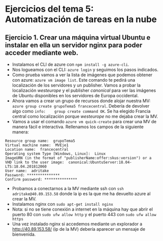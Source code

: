 # Ejercicios del tema 5: Automatización de tareas en la nube

## Ejercicio 1. Crear una máquina virtual Ubuntu e instalar en ella un servidor nginx para poder acceder mediante web.

- Instalamos el CLI de azure con `npm install -g azure-cli`.
- Nos logueamos con el CLI: `azure login` y seguimos los pasos indicados.
- Como prueba vamos a ver la lista de imágenes que podemos obtener con azure: `azure vm image list`. Este comando te pedirá una localización de los servidores y un publisher. Vamos a probar la localización *westeurope* y el publisher *canonical* para ver las imágenes de Ubuntu disponibles en los servidores de Europa occidental.
- Ahora vamos a crear un grupo de recursos donde alojar nuestra MV:
`azure group create grupoTema5 francecentral`. Debería de devolver algo como `info:    group create command OK`. Se ha elegido Francia central como localización porque *westeurope* no me dejaba crear la MV.
- Vamos a usar el comando `azure vm quick-create` para crear una MV de manera fácil e interactiva. Rellenamos los campos de la siguiente manera:
```
Resource group name:  grupoTema5
Virtual machine name:  MVEje1
Location name:  francecentral
Operating system Type [Windows, Linux]:  Linux
ImageURN (in the format of "publisherName:offer:skus:version") or a VHD link to the user image:  canonical:UbuntuServer:18.04-LTS:18.04.201812060
User name:  adritake
Password: ***************
Confirm password: ***************
```
- Probamos a conectarnos a la MV mediante ssh con `ssh adritake@40.89.153.58` donde la ip es la que me ha devuelto azure al crear la MV.
- Instalamos nginx con `sudo apt-get install nginx`
- Nota: si no se tiene conexión a internet en la máquina hay que abrir el puerto 80 con `sudo ufw allow http` y el puerto 443 con `sudo ufw allow https`
- Una vez instalado nginx si accedemos mediante un explorador a http://40.89.153.58/ (ip de la MV) debería aparecer un mensaje de bienvenida.

